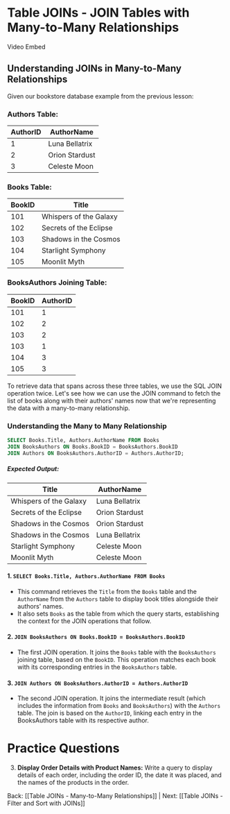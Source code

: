 # Table JOINs - JOIN Tables with Many-to-Many Relationships

Video Embed

## Understanding JOINs in Many-to-Many Relationships

Given our bookstore database example from the previous lesson:
### Authors Table:
|AuthorID|AuthorName|
|---|---|
|1|Luna Bellatrix|
|2|Orion Stardust|
|3|Celeste Moon |
### Books Table:
|BookID|Title|
|---|---|
|101|Whispers of the Galaxy|
|102|Secrets of the Eclipse|
|103|Shadows in the Cosmos|
|104|Starlight Symphony|
|105|Moonlit Myth|
### BooksAuthors Joining Table:
|BookID|AuthorID|
|---|---|
|101|1|
|102|2|
|103|2|
|103|1|
|104|3|
|105|3|

To retrieve data that spans across these three tables, we use the SQL JOIN operation twice. Let's see how we can use the JOIN command to fetch the list of books along with their authors' names now that we're representing the data with a many-to-many relationship.

### Understanding the Many to Many Relationship

```sql
SELECT Books.Title, Authors.AuthorName FROM Books
JOIN BooksAuthors ON Books.BookID = BooksAuthors.BookID
JOIN Authors ON BooksAuthors.AuthorID = Authors.AuthorID;
```
##### Expected Output:
|Title|AuthorName|
|---|---|
|Whispers of the Galaxy|Luna Bellatrix|
|Secrets of the Eclipse|Orion Stardust|
|Shadows in the Cosmos|Orion Stardust|
|Shadows in the Cosmos|Luna Bellatrix|
|Starlight Symphony|Celeste Moon |
|Moonlit Myth|Celeste Moon |
#### 1. `SELECT Books.Title, Authors.AuthorName FROM Books`
- This command retrieves the `Title` from the `Books` table and the `AuthorName` from the `Authors` table to display book titles alongside their authors' names.
- It also sets `Books` as the table from which the query starts, establishing the context for the JOIN operations that follow.

#### 2. `JOIN BooksAuthors ON Books.BookID = BooksAuthors.BookID`
- The first JOIN operation. It joins the `Books` table with the `BooksAuthors` joining table, based on the `BookID`. This operation matches each book with its corresponding entries in the `BooksAuthors` table.

#### 3. `JOIN Authors ON BooksAuthors.AuthorID = Authors.AuthorID`
- The second JOIN operation. It joins the intermediate result (which includes the information from `Books` and `BooksAuthors`) with the `Authors` table. The join is based on the `AuthorID`, linking each entry in the BooksAuthors table with its respective author.

# Practice Questions

3. **Display Order Details with Product Names:** Write a query to display details of each order, including the order ID, the date it was placed, and the names of the products in the order.



Back: [[Table JOINs - Many-to-Many Relationships]] | Next: [[Table JOINs - Filter and Sort with JOINs]]

